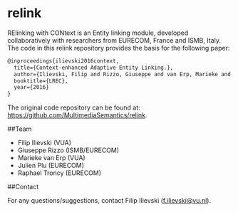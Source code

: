 # relink
RElinking with CONtext is an Entity linking module, developed collaboratively with researchers from EURECOM, France and ISMB, Italy. The code in this relink repository provides the basis for the following paper:
```xml
@inproceedings{ilievski2016context,
  title={Context-enhanced Adaptive Entity Linking.},
  author={Ilievski, Filip and Rizzo, Giuseppe and van Erp, Marieke and Plu, Julien and Troncy, Rapha{\"e}l},
  booktitle={LREC},
  year={2016}
}
```

The original code repository can be found at: https://github.com/MultimediaSemantics/relink.

##Team
  * Filip Ilievski (VUA)
  * Giuseppe Rizzo (ISMB/EURECOM)
  * Marieke van Erp (VUA)
  * Julien Plu (EURECOM)
  * Raphael Troncy (EURECOM)

##Contact

For any questions/suggestions, contact Filip Ilievski (f.ilievski@vu.nl).
